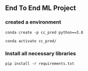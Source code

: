 ## End To End ML Project

### created a environment
```
conda create -p cc_pred python==3.8

conda activate cc_pred/
```
### Install all necessary libraries
```
pip install -r requirements.txt
```
